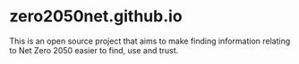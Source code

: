 # zero2050net.github.io

This is an open source project that aims to make finding information relating to Net Zero 2050 easier to find, use and trust.

